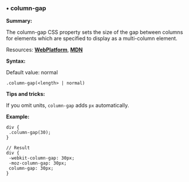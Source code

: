### <a name="column-gap"></a> &#8226; column-gap
**Summary:**

The column-gap CSS property sets the size of the gap between columns for elements which are specified to display as a multi-column element.

Resources: **[WebPlatform](http://docs.webplatform.org/wiki/css/properties/column-gap)**, **[MDN](https://developer.mozilla.org/en-US/docs/Web/CSS/column-gap)**

**Syntax:**

Default value: normal

    .column-gap(<length> | normal)

**Tips and tricks:**

  If you omit units, `column-gap` adds `px` automatically. 
  
**Example:**

    div {
     .column-gap(30);
    }
    
    // Result
    div {
     -webkit-column-gap: 30px;
     -moz-column-gap: 30px;
     column-gap: 30px;
    }   


